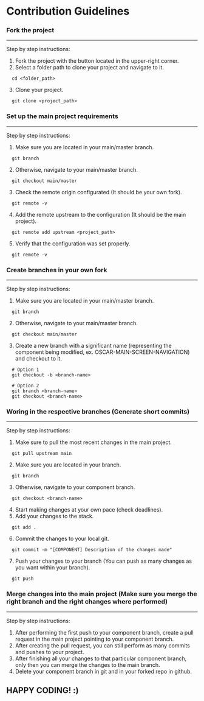 # Contribution Guidelines

### Fork the project
***
Step by step instructions:
1. Fork the project with the button located in the upper-right corner.
2. Select a folder path to clone your project and navigate to it. <br>
```
  cd <folder_path>
```
3. Clone your project.
```
  git clone <project_path>
```
### Set up the main project requirements
***
Step by step instructions:
1. Make sure you are located in your main/master branch. 
```
  git branch
```
2. Otherwise, navigate to your main/master branch.
```
  git checkout main/master
```
3. Check the remote origin configurated (It should be your own fork).
```
  git remote -v
```
4. Add the remote upstream to the configuration (It should be the main project).
```
  git remote add upstream <project_path>
```
5. Verify that the configuration was set properly.
```
  git remote -v
```
### Create branches in your own fork
***
Step by step instructions:
1. Make sure you are located in your main/master branch. 
```
  git branch
```
2. Otherwise, navigate to your main/master branch.
```
  git checkout main/master
```
3. Create a new branch with a significant name (representing the component being modified, ex. OSCAR-MAIN-SCREEN-NAVIGATION) and checkout to it.
```
  # Option 1
  git checkout -b <branch-name>
  
  # Option 2
  git branch <branch-name>
  git checkout <branch-name>
```
### Woring in the respective branches (Generate short commits)
***
Step by step instructions:
1. Make sure to pull the most recent changes in the main project.
```
  git pull upstream main
```
2. Make sure you are located in your branch. 
```
  git branch
```
3. Otherwise, navigate to your component branch.
```
  git checkout <branch-name>
```
4. Start making changes at your own pace (check deadlines).
5. Add your changes to the stack.
```
  git add .
```
6. Commit the changes to your local git.
```
  git commit -m "[COMPONENT] Description of the changes made"
```
7. Push your changes to your branch (You can push as many changes as you want within your branch).
```
  git push
```
### Merge changes into the main project (Make sure you merge the right branch and the right changes where performed)
***
Step by step instructions:
1. After performing the first push to your component branch, create a pull request in the main project pointing to your component branch.
2. After creating the pull request, you can still perform as many commits and pushes to your project.
3. After finishing all your changes to that particular component branch, only then you can merge the changes to the main branch.
4. Delete your component branch in git and in your forked repo in github.


## HAPPY CODING! :)
